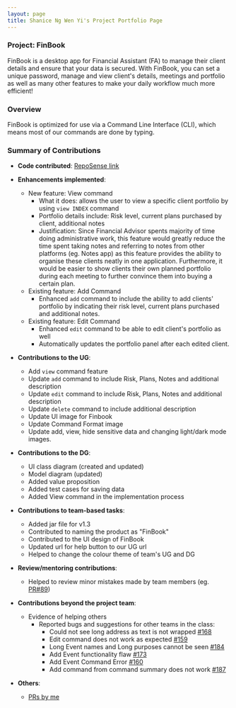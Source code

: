 ```yaml
---
layout: page
title: Shanice Ng Wen Yi's Project Portfolio Page
---
```


### Project: FinBook

FinBook is a desktop app for Financial Assistant (FA) to manage their client details and ensure that your data is
secured. With FinBook, you can set a unique password, manage and view client's details, meetings and portfolio as well
as many other features to make your daily workflow much more efficient!

### Overview

FinBook is optimized for use via a Command Line Interface (CLI), which means most of our commands are done by typing.

### Summary of Contributions

* **Code
  contributed**: [RepoSense link](https://nus-cs2103-ay2223s1.github.io/tp-dashboard/?search=shaniceng&breakdown=true)

* **Enhancements implemented**:
    * New feature: View command
        * What it does: allows the user to view a specific client portfolio by using `view INDEX` command
        * Portfolio details include: Risk level, current plans purchased by client, additional notes
        * Justification: Since Financial Advisor spents majority of time doing administrative work, this feature would
          greatly reduce the time spent taking notes and referring to notes from other platforms (eg. Notes app) as this
          feature provides the ability to organise these clients neatly in one application. Furthermore, it would be 
          easier to show clients their own planned portfolio during each meeting to further convince them into buying a 
          certain plan.
    * Existing feature: Add Command
      * Enhanced `add` command to include the ability to add clients' portfolio by indicating their risk level, current
        plans purchased and additional notes.
    * Existing feature: Edit Command
      * Enhanced `edit` command to be able to edit client's portfolio as well
      * Automatically updates the portfolio panel after each edited client.

* **Contributions to the UG**:
    * Add `view` command feature
    * Update `add` command to include Risk, Plans, Notes and additional description
    * Update `edit` command to include Risk, Plans, Notes and additional description
    * Update `delete` command to include additional description
    * Update UI image for Finbook
    * Update Command Format image
    * Update add, view, hide sensitive data and changing light/dark mode images.

* **Contributions to the DG**:
    * UI class diagram (created and updated)
    * Model diagram (updated)
    * Added value proposition
    * Added test cases for saving data
    * Added View command in the implementation process

* **Contributions to team-based tasks**:
    * Added jar file for v1.3
    * Contributed to naming the product as "FinBook"
    * Contributed to the UI design of FinBook
    * Updated url for help button to our UG url
    * Helped to change the colour theme of team's UG and DG

* **Review/mentoring contributions**:
    * Helped to review minor mistakes made by team members (eg. [PR#89](https://github.com/AY2223S1-CS2103T-F11-3/tp/pull/87))

* **Contributions beyond the project team**:
    * Evidence of helping others
        * Reported bugs and suggestions for other teams in the class:
          * Could not see long address as text is not wrapped [#168](https://github.com/AY2223S1-CS2103-F09-2/tp/issues/168)
          * Edit command does not work as expected [#159](https://github.com/AY2223S1-CS2103-F09-2/tp/issues/159)
          * Long Event names and Long purposes cannot be seen [#184](https://github.com/AY2223S1-CS2103-F09-2/tp/issues/184)
          * Add Event functionality flaw [#173](https://github.com/AY2223S1-CS2103-F09-2/tp/issues/173)
          * Add Event Command Error [#160](https://github.com/AY2223S1-CS2103-F09-2/tp/issues/160)
          * Add command from command summary does not work [#187](https://github.com/AY2223S1-CS2103-F09-2/tp/issues/187)
   

* **Others**:
  * [PRs by me](https://github.com/AY2223S1-CS2103T-F11-3/tp/pulls?q=is%3Apr+author%3Ashaniceng)


